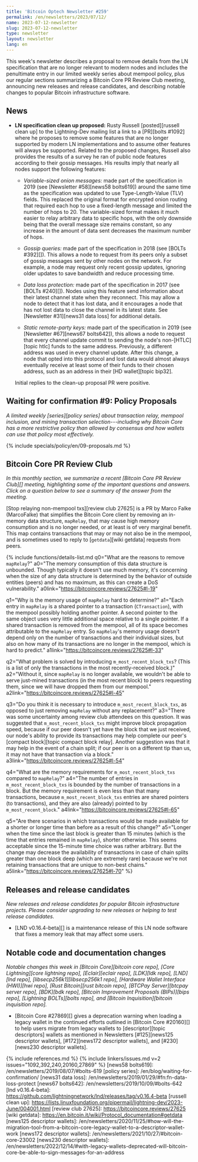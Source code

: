 ```yaml
---
title: 'Bitcoin Optech Newsletter #259'
permalink: /en/newsletters/2023/07/12/
name: 2023-07-12-newsletter
slug: 2023-07-12-newsletter
type: newsletter
layout: newsletter
lang: en
---
```

This week's newsletter describes a proposal to remove details from the
LN specification that are no longer relevant to modern nodes and
includes the penultimate entry in our limited weekly series about
mempool policy, plus our regular sections summarizing a Bitcoin Core PR
Review Club meeting, announcing new releases and release candidates, and
describing notable changes to popular Bitcoin infrastructure software.

## News

- **LN specification clean up proposed:** Rusty Russell [posted][russell
  clean up] to the Lightning-Dev mailing list a link to a [PR][bolts
  #1092] where he proposes to remove some features that are no longer
  supported by modern LN implementations and to assume other features
  will always be supported.  Related to the proposed changes, Russell also
  provides the results of a survey he ran of public node features
  according to their gossip messages.  His results imply that nearly all
  nodes support the following features:

  - *Variable-sized onion messages:* made part of the specification in
    2019 (see [Newsletter #58][news58 bolts619]) around the same time as
    the specification was updated to use Type-Length-Value (TLV) fields.
    This replaced the original format for encrypted onion routing that
    required each hop to use a fixed-length message and limited the number
    of hops to 20.  The variable-sized format makes it much easier to
    relay arbitrary data to specific hops, with the only downside being
    that the overall message size remains constant, so any increase in
    the amount of data sent decreases the maximum number of hops.

  - *Gossip queries:* made part of the specification in 2018 (see [BOLTs #392][]).
    This allows a node to request from its peers only a subset of gossip
    messages sent by other nodes on the network.  For example, a node
    may request only recent gossip updates, ignoring older updates to
    save bandwidth and reduce processing time.

  - *Data loss protection:* made part of the specification in 2017 (see
    [BOLTs #240][]).  Nodes using this feature send information about
    their latest channel state when they reconnect.  This may allow a
    node to detect that it has lost data, and it encourages a node that
    has not lost data to close the channel in its latest state.  See
    [Newsletter #31][news31 data loss] for additional details.

  - *Static remote-party keys:* made part of the specification in 2019
    (see [Newsletter #67][news67 bolts642]), this allows a node to
    request that every channel update commit to sending the node's
    non-[HTLC][topic htlc] funds to the same address.  Previously, a
    different address was used in every channel update.  After this
    change, a node that opted into this protocol and lost data would
    almost always eventually receive at least some of their funds to their
    chosen address, such as an address in their [HD wallet][topic bip32].

  Initial replies to the clean-up proposal PR were positive.

## Waiting for confirmation #9: Policy Proposals

_A limited weekly [series][policy series] about transaction relay,
mempool inclusion, and mining transaction selection---including why
Bitcoin Core has a more restrictive policy than allowed by consensus and
how wallets can use that policy most effectively._

{% include specials/policy/en/09-proposals.md %}

## Bitcoin Core PR Review Club

*In this monthly section, we summarize a recent [Bitcoin Core PR Review Club][]
meeting, highlighting some of the important questions and answers.  Click on a
question below to see a summary of the answer from the meeting.*

[Stop relaying non-mempool txs][review club 27625]
is a PR by Marco Falke (MarcoFalke) that simplifies the Bitcoin Core
client by removing an in-memory data structure, `mapRelay`, that may
cause high memory consumption and is no longer needed, or at least
is of very marginal benefit.
This map contains transactions that may or may not also be in the mempool,
and is sometimes used to reply to [`getdata`][wiki getdata] requests from peers.

{% include functions/details-list.md
  q0="What are the reasons to remove `mapRelay`?"
  a0="The memory consumption of this data structure is unbounded.
      Though typically it doesn't use much memory, it's concerning when
      the size of any data structure is determined by the behavior of
      outside entities (peers) and has no maximum, as this can create
      a DoS vulnerability."
  a0link="https://bitcoincore.reviews/27625#l-19"

  q1="Why is the memory usage of `mapRelay` hard to determine?"
  a1="Each entry in `mapRelay` is a shared pointer to a transaction
      (`CTransaction`), with the mempool possibly holding another pointer.
      A second pointer to the same object uses very little additional
      space relative to a single pointer.
      If a shared transaction is removed from the mempool,
      all of its space becomes attributable to the `mapRelay` entry.
      So `mapRelay`'s memory usage doesn't depend only on the number
      of transactions and their individual sizes, but also on how many
      of its transactions are no longer in the mempool, which is hard
      to predict."
  a1link="https://bitcoincore.reviews/27625#l-33"

  q2="What problem is solved by introducing `m_most_recent_block_txs`?
      (This is a list of only the transactions in the most recently-received
      block.)"
  a2="Without it, since `mapRelay` is no longer available, we wouldn't
      be able to serve just-mined transactions (in the most recent block)
      to peers requesting them, since we will have dropped them from
      our mempool."
  a2link="https://bitcoincore.reviews/27625#l-45"

  q3="Do you think it is necessary to introduce `m_most_recent_block_txs`,
      as opposed to just removing `mapRelay` without any replacement?"
  a3="There was some uncertainty among review club attendees on this question.
      It was suggested that `m_most_recent_block_txs` might improve block
      propagation speed, because if our peer doesn't yet have the block
      that we just received, our node's ability to provide its transactions
      may help complete our peer's [compact block][topic compact block relay].
      Another suggestion was that it may help in the event of a chain split;
      if our peer is on a different tip than us, it may not have that
      transaction via a block."
  a3link="https://bitcoincore.reviews/27625#l-54"

  q4="What are the memory requirements for `m_most_recent_block_txs`
      compared to `mapRelay`?"
  a4="The number of entries in `m_most_recent_block_txs` is bounded by
      the number of transactions in a block. But the memory requirement
      is even less than that many transactions, because `m_most_recent_block_txs`
      entries are shared pointers (to transactions), and they are
      also (already) pointed to by `m_most_recent_block`."
  a4link="https://bitcoincore.reviews/27625#l-65"

  q5="Are there scenarios in which transactions would be made available
      for a shorter or longer time than before as a result of this change?"
  a5="Longer when the time since the last block is greater than 15 minutes
      (which is the time that entries remained in `mapRelay`), shorter otherwise.
      This seems acceptable since the 15-minute time choice was rather arbitrary.
      But the change may decrease the availability of transactions in case of
      chain splits greater than one block deep (which are extremely rare)
      because we're not retaining transactions that are unique to non-best
      chains."
  a5link="https://bitcoincore.reviews/27625#l-70"
%}

## Releases and release candidates

*New releases and release candidates for popular Bitcoin infrastructure
projects.  Please consider upgrading to new releases or helping to test
release candidates.*

- [LND v0.16.4-beta][] is a maintenance release of this LN node software
  that fixes a memory leak that may affect some users.

## Notable code and documentation changes

*Notable changes this week in [Bitcoin Core][bitcoin core repo], [Core
Lightning][core lightning repo], [Eclair][eclair repo], [LDK][ldk repo],
[LND][lnd repo], [libsecp256k1][libsecp256k1 repo], [Hardware Wallet
Interface (HWI)][hwi repo], [Rust Bitcoin][rust bitcoin repo], [BTCPay
Server][btcpay server repo], [BDK][bdk repo], [Bitcoin Improvement
Proposals (BIPs)][bips repo], [Lightning BOLTs][bolts repo], and
[Bitcoin Inquisition][bitcoin inquisition repo].*

- [Bitcoin Core #27869][] gives a deprecation warning when loading a
  legacy wallet in the continued efforts outlined in [Bitcoin Core #20160][]
  to help users migrate from legacy wallets to [descriptor][topic descriptors]
  wallets as mentioned in Newsletters [#125][news125 descriptor wallets],
  [#172][news172 descriptor wallets], and
  [#230][news230 descriptor wallets].

{% include references.md %}
{% include linkers/issues.md v=2 issues="1092,392,240,20160,27869" %}
[news58 bolts619]: /en/newsletters/2019/08/07/#bolts-619
[policy series]: /en/blog/waiting-for-confirmation/
[news31 data loss]: /en/newsletters/2019/01/29/#fn:fn-data-loss-protect
[news67 bolts642]: /en/newsletters/2019/10/09/#bolts-642
[lnd v0.16.4-beta]: https://github.com/lightningnetwork/lnd/releases/tag/v0.16.4-beta
[russell clean up]: https://lists.linuxfoundation.org/pipermail/lightning-dev/2023-June/004001.html
[review club 27625]: https://bitcoincore.reviews/27625
[wiki getdata]: https://en.bitcoin.it/wiki/Protocol_documentation#getdata
[news125 descriptor wallets]: /en/newsletters/2020/11/25/#how-will-the-migration-tool-from-a-bitcoin-core-legacy-wallet-to-a-descriptor-wallet-work
[news172 descriptor wallets]: /en/newsletters/2021/10/27/#bitcoin-core-23002
[news230 descriptor wallets]: /en/newsletters/2022/12/14/#with-legacy-wallets-deprecated-will-bitcoin-core-be-able-to-sign-messages-for-an-address
